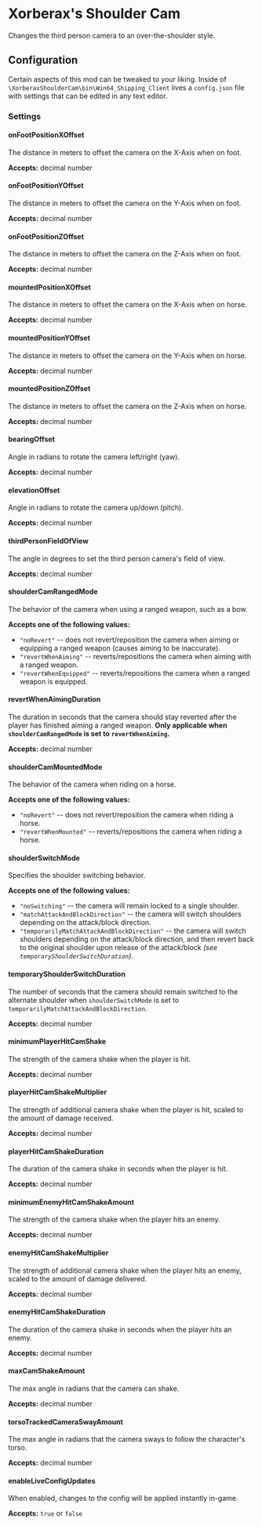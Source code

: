 # Xorberax's Shoulder Cam
Changes the third person camera to an over-the-shoulder style.

## Configuration
Certain aspects of this mod can be tweaked to your liking.
Inside of `\XorberaxShoulderCam\bin\Win64_Shipping_Client` lives a
`config.json` file with settings that can be edited in any text editor.

### Settings

#### onFootPositionXOffset
The distance in meters to offset the camera on the X-Axis when on foot.

**Accepts:** decimal number

#### onFootPositionYOffset
The distance in meters to offset the camera on the Y-Axis when on foot.

**Accepts:** decimal number

#### onFootPositionZOffset
The distance in meters to offset the camera on the Z-Axis when on foot.

**Accepts:** decimal number

#### mountedPositionXOffset
The distance in meters to offset the camera on the X-Axis when on horse.

**Accepts:** decimal number

#### mountedPositionYOffset
The distance in meters to offset the camera on the Y-Axis when on horse.

**Accepts:** decimal number

#### mountedPositionZOffset
The distance in meters to offset the camera on the Z-Axis when on horse.

**Accepts:** decimal number

#### bearingOffset
Angle in radians to rotate the camera left/right (yaw).

**Accepts:** decimal number

#### elevationOffset
Angle in radians to rotate the camera up/down (pitch).

**Accepts:** decimal number

#### thirdPersonFieldOfView
The angle in degrees to set the third person camera's field of view.

**Accepts:** decimal number

#### shoulderCamRangedMode
The behavior of the camera when using a ranged weapon, such as a bow.

**Accepts one of the following values:** 
- `"noRevert"` -- does not revert/reposition the camera when aiming or
equipping a ranged weapon (causes aiming to be inaccurate).
- `"revertWhenAiming"` -- reverts/repositions the camera when aiming with 
a ranged weapon.
- `"revertWhenEquipped"` -- reverts/repositions the camera when a ranged
weapon is equipped.

#### revertWhenAimingDuration
The duration in seconds that the camera should stay reverted after
the player has finished aiming a ranged weapon. **Only applicable when
`shoulderCamRangedMode` is set to `revertWhenAiming`.**

**Accepts:** decimal number

#### shoulderCamMountedMode
The behavior of the camera when riding on a horse.

**Accepts one of the following values:** 
- `"noRevert"` -- does not revert/reposition the camera when riding a
horse.
- `"revertWhenMounted"` -- reverts/repositions the camera when riding
a horse.

#### shoulderSwitchMode
Specifies the shoulder switching behavior.

**Accepts one of the following values:** 
- `"noSwitching"` -- the camera will remain locked to a single shoulder.
- `"matchAttackAndBlockDirection"` -- the camera will switch shoulders
depending on the attack/block direction.
- `"temporarilyMatchAttackAndBlockDirection"` -- the camera will switch
shoulders depending on the attack/block direction, and then revert back
to the original shoulder upon release of the attack/block
*(see `temporaryShoulderSwitchDuration`)*.

#### temporaryShoulderSwitchDuration
The number of seconds that the camera should remain switched to the
alternate shoulder when `shoulderSwitchMode` is set to
`temporarilyMatchAttackAndBlockDirection`.

**Accepts:** decimal number

#### minimumPlayerHitCamShake
The strength of the camera shake when the player is hit.

**Accepts:** decimal number

#### playerHitCamShakeMultiplier
The strength of additional camera shake when the player is hit, scaled
to the amount of damage received.

**Accepts:** decimal number

#### playerHitCamShakeDuration
The duration of the camera shake in seconds when the player is hit.

**Accepts:** decimal number

#### minimumEnemyHitCamShakeAmount
The strength of the camera shake when the player hits an enemy.

**Accepts:** decimal number

#### enemyHitCamShakeMultiplier
The strength of additional camera shake when the player hits an enemy,
scaled to the amount of damage delivered.

**Accepts:** decimal number

#### enemyHitCamShakeDuration
The duration of the camera shake in seconds when the player hits an 
enemy.

**Accepts:** decimal number

#### maxCamShakeAmount
The max angle in radians that the camera can shake.

**Accepts:** decimal number

#### torsoTrackedCameraSwayAmount
The max angle in radians that the camera sways to follow the character's
torso.

**Accepts:** decimal number

#### enableLiveConfigUpdates
When enabled, changes to the config will be applied instantly in-game.

**Accepts:** `true` or `false`